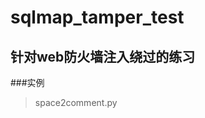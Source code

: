 sqlmap_tamper_test
==================

针对web防火墙注入绕过的练习
------------------


###实例
>space2comment.py
